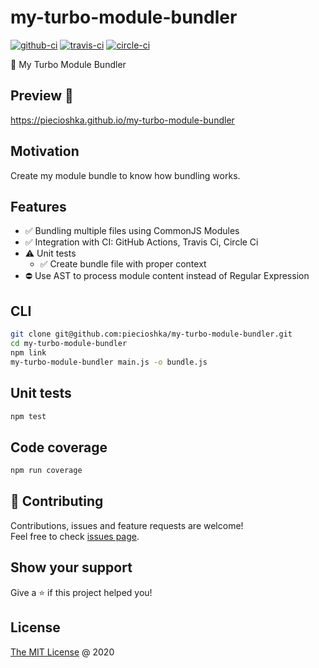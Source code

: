 # my-turbo-module-bundler

[![github-ci](https://github.com/piecioshka/my-turbo-module-bundler/workflows/Testing/badge.svg?branch=master)](https://github.com/piecioshka/my-turbo-module-bundler/actions/)
[![travis-ci](https://api.travis-ci.com/piecioshka/my-turbo-module-bundler.svg?branch=master)](https://app.travis-ci.com/github/piecioshka/my-turbo-module-bundler)
[![circle-ci](https://circleci.com/gh/piecioshka/my-turbo-module-bundler.svg?style=svg)](https://circleci.com/gh/piecioshka/my-turbo-module-bundler)

:hammer: My Turbo Module Bundler

## Preview 🎉

<https://piecioshka.github.io/my-turbo-module-bundler>

## Motivation

Create my module bundle to know how bundling works.

## Features

* :white_check_mark: Bundling multiple files using CommonJS Modules
* :white_check_mark: Integration with CI: GitHub Actions, Travis Ci, Circle Ci
* :warning: Unit tests
    + :white_check_mark: Create bundle file with proper context
* :no_entry: Use AST to process module content instead of Regular Expression

## CLI

```bash
git clone git@github.com:piecioshka/my-turbo-module-bundler.git
cd my-turbo-module-bundler
npm link
my-turbo-module-bundler main.js -o bundle.js
```

## Unit tests

```bash
npm test
```

## Code coverage

```bash
npm run coverage
```

## 🤝 Contributing

Contributions, issues and feature requests are welcome!<br />
Feel free to check [issues page](https://github.com/piecioshka/my-turbo-module-bundler/issues/).

## Show your support

Give a ⭐️ if this project helped you!

## License

[The MIT License](http://piecioshka.mit-license.org) @ 2020
